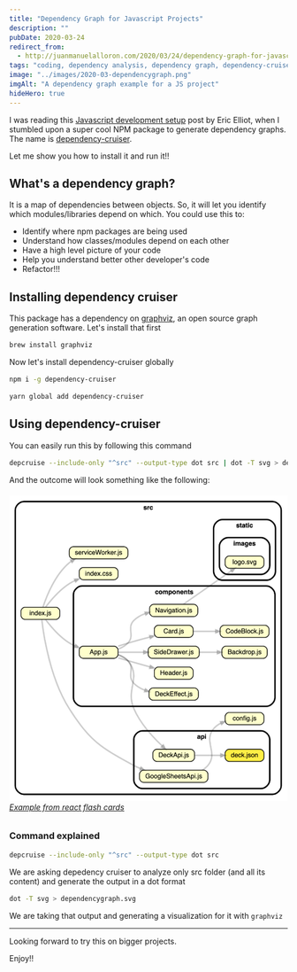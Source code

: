 ```yaml
---
title: "Dependency Graph for Javascript Projects"
description: ""
pubDate: 2020-03-24
redirect_from:
  - http://juanmanuelalloron.com/2020/03/24/dependency-graph-for-javascript-projects/
tags: "coding, dependency analysis, dependency graph, dependency-cruiser, front-end, frontend, graphviz, javascript, node, nodejs, npm, package manager, refactor, software"
image: "../images/2020-03-dependencygraph.png"
imgAlt: "A dependency graph example for a JS project"
hideHero: true
---
```


I was reading this [Javascript development setup](https://medium.com/javascript-scene/setting-up-a-new-macbook-for-javascript-development-289df3f8f9) post by Eric Elliot, when I stumbled upon a super cool NPM package to generate dependency graphs. The name is [dependency-cruiser](https://www.npmjs.com/package/dependency-cruiser).

Let me show you how to install it and run it!!

## What's a dependency graph?

It is a map of dependencies between objects. So, it will let you identify which modules/libraries depend on which. You could use this to:

- Identify where npm packages are being used
- Understand how classes/modules depend on each other
- Have a high level picture of your code
- Help you understand better other developer's code
- Refactor!!!

## Installing dependency cruiser

This package has a dependency on [graphviz](https://www.graphviz.org/), an open source graph generation software. Let's install that first

```bash
brew install graphviz
```

Now let's install dependency-cruiser globally

```bash
npm i -g dependency-cruiser
```

```bash
yarn global add dependency-cruiser
```

## Using dependency-cruiser

You can easily run this by following this command

```bash
depcruise --include-only "^src" --output-type dot src | dot -T svg > dependencygraph.svg
```

And the outcome will look something like the following:

###### ![dependencygraph](../images/2020-03-dependencygraph.png)[Example from react flash cards](https://github.com/juanallo/react-flashcards)

### Command explained

```bash
depcruise --include-only "^src" --output-type dot src
```

We are asking depedency cruiser to analyze only src folder (and all its content) and generate the output in a dot format

```bash
dot -T svg > dependencygraph.svg
```

We are taking that output and generating a visualization for it with `graphviz`

---

Looking forward to try this on bigger projects.

Enjoy!!
